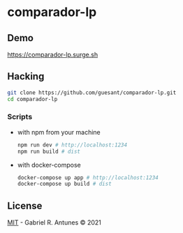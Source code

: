 # comparador-lp

## Demo

https://comparador-lp.surge.sh

## Hacking

```sh
git clone https://github.com/guesant/comparador-lp.git
cd comparador-lp
```

### Scripts

- with npm from your machine

  ```sh
  npm run dev # http://localhost:1234
  npm run build # dist
  ```

- with docker-compose

  ```sh
  docker-compose up app # http://localhost:1234
  docker-compose up build # dist
  ```

## License

[MIT](./LICENSE) - Gabriel R. Antunes © 2021
